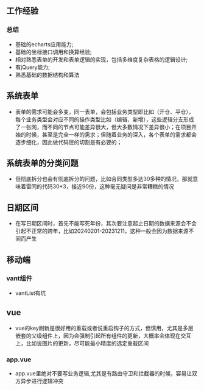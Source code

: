 <!--
 * @Author: zd
 * @Date: 2024-02-28 15:30:28
 * @LastEditors: zd
 * @LastEditTime: 2024-03-15 15:22:45
 * @Description: 
-->
## 工作经验
### 总结
- 基础的echarts应用能力;
- 基础的坐标接口调用和换算经验;
- 相对熟悉表单的开发和表单逻辑的实现，包括多维度复杂表格的逻辑设计;
- 有jQuery能力;
- 熟悉基础的数据结构和算法

## 系统表单
- 表单的需求可能会多变，同一表单，会包括业务类型即比如（开仓、平仓），每个业务类型会对应不同的操作类型比如（编辑、新增），这些逻辑分支形成了一张网，而不同的节点可能差异很大，但大多数情况下差异很小；在项目开始的时候，甚至是完全一样的需求；但随着业务的深入，各个表单的需求都会逐步细化，因此做代码层的切割是有必要的；

## 系统表单的分类问题
- 但彻底拆分也会有彻底拆分的问题，比如合同类型多达30多种的情况，那就意味着雷同的代码30*3，接近90份，这种毫无疑问是非常糟糕的情况


## 日期区间
- 在写日期区间时，首先不能写死年份，其次要注意起止日期的数据来源会不会引起不正常的跨年，比如20240201-20231211，这种一般会因为数据来源不同而产生

## 移动端
### vant组件
- vantList有坑

## vue
- vue的key刷新是很好用的重载或者说重启钩子的方式，但慎用，尤其是多层嵌套的父级组件上，因为会强制引起所有组件的更新，大概率会体现在交互上，比如说图片的更新，尽可能最小精度的选定重载区间

### app.vue
- app.vue里绝对不要写业务逻辑,尤其是有路由守卫和拦截器的时候，容易让双方异步进行逻辑冲突